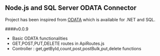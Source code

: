 ## Node.js and SQL Server ODATA Connector

Project has been inspired from [ODATA](https://www.odata.org/) which is available for .NET and SQL.

####v0.0.9
- Basic ODATA functionalities
- GET,POST,PUT,DELETE routes in ApiRoutes.js
- Controller : get,getById,count,post,postBulk,put,delete functions

